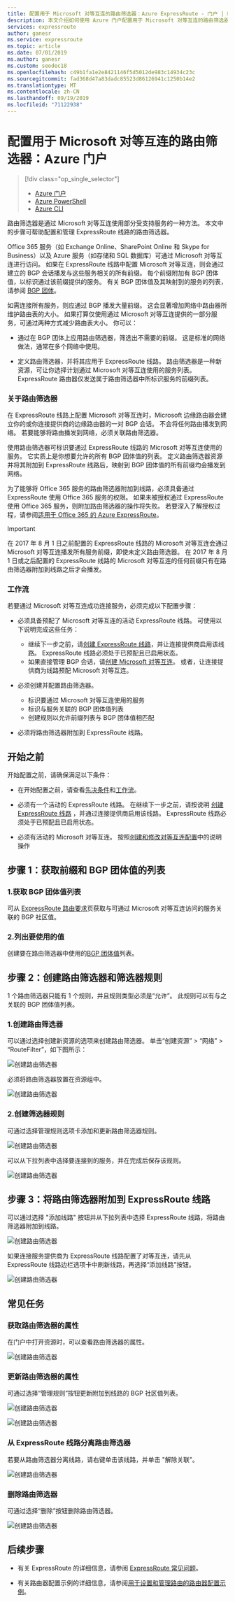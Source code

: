 ```yaml
---
title: 配置用于 Microsoft 对等互连的路由筛选器：Azure ExpressRoute - 门户 | Microsoft Docs
description: 本文介绍如何使用 Azure 门户配置用于 Microsoft 对等互连的路由筛选器。
services: expressroute
author: ganesr
ms.service: expressroute
ms.topic: article
ms.date: 07/01/2019
ms.author: ganesr
ms.custom: seodec18
ms.openlocfilehash: c49b1fa1e2e8421146f5d5012de983c14934c23c
ms.sourcegitcommit: fad368d47a83dadc85523d86126941c1250b14e2
ms.translationtype: MT
ms.contentlocale: zh-CN
ms.lasthandoff: 09/19/2019
ms.locfileid: "71122938"
---
```

# <a name="configure-route-filters-for-microsoft-peering-azure-portal"></a>配置用于 Microsoft 对等互连的路由筛选器：Azure 门户
> [!div class="op_single_selector"]
> * [Azure 门户](how-to-routefilter-portal.md)
> * [Azure PowerShell](how-to-routefilter-powershell.md)
> * [Azure CLI](how-to-routefilter-cli.md)
> 

路由筛选器是通过 Microsoft 对等互连使用部分受支持服务的一种方法。 本文中的步骤可帮助配置和管理 ExpressRoute 线路的路由筛选器。

Office 365 服务（如 Exchange Online、SharePoint Online 和 Skype for Business）以及 Azure 服务（如存储和 SQL 数据库）可通过 Microsoft 对等互连进行访问。 如果在 ExpressRoute 线路中配置 Microsoft 对等互连，则会通过建立的 BGP 会话播发与这些服务相关的所有前缀。 每个前缀附加有 BGP 团体值，以标识通过该前缀提供的服务。 有关 BGP 团体值及其映射到的服务的列表，请参阅 [BGP 团体](expressroute-routing.md#bgp)。

如需连接所有服务，则应通过 BGP 播发大量前缀。 这会显著增加网络中路由器所维护路由表的大小。 如果打算仅使用通过 Microsoft 对等互连提供的一部分服务，可通过两种方式减少路由表大小。 你可以：

- 通过在 BGP 团体上应用路由筛选器，筛选出不需要的前缀。 这是标准的网络做法，通常在多个网络中使用。

- 定义路由筛选器，并将其应用于 ExpressRoute 线路。 路由筛选器是一种新资源，可让你选择计划通过 Microsoft 对等互连使用的服务列表。 ExpressRoute 路由器仅发送属于路由筛选器中所标识服务的前缀列表。

### <a name="about"></a>关于路由筛选器

在 ExpressRoute 线路上配置 Microsoft 对等互连时，Microsoft 边缘路由器会建立你的或你连接提供商的边缘路由器的一对 BGP 会话。 不会将任何路由播发到网络。 若要能够将路由播发到网络，必须关联路由筛选器。

使用路由筛选器可标识要通过 ExpressRoute 线路的 Microsoft 对等互连使用的服务。 它实质上是你想要允许的所有 BGP 团体值的列表。 定义路由筛选器资源并将其附加到 ExpressRoute 线路后，映射到 BGP 团体值的所有前缀均会播发到网络。

为了能够将 Office 365 服务的路由筛选器附加到线路，必须具备通过 ExpressRoute 使用 Office 365 服务的权限。 如果未被授权通过 ExpressRoute 使用 Office 365 服务，则附加路由筛选器的操作将失败。 若要深入了解授权过程，请参阅[适用于 Office 365 的 Azure ExpressRoute](https://support.office.com/article/Azure-ExpressRoute-for-Office-365-6d2534a2-c19c-4a99-be5e-33a0cee5d3bd)。

> [!IMPORTANT]
> 在 2017 年 8 月 1 日之前配置的 ExpressRoute 线路的 Microsoft 对等互连会通过 Microsoft 对等互连播发所有服务前缀，即使未定义路由筛选器。 在 2017 年 8 月 1 日或之后配置的 ExpressRoute 线路的 Microsoft 对等互连的任何前缀只有在路由筛选器附加到线路之后才会播发。
> 
> 

### <a name="workflow"></a>工作流

若要通过 Microsoft 对等互连成功连接服务，必须完成以下配置步骤：

- 必须具备预配了 Microsoft 对等互连的活动 ExpressRoute 线路。 可使用以下说明完成这些任务：
  - 继续下一步之前，请[创建 ExpressRoute 线路](expressroute-howto-circuit-portal-resource-manager.md)，并让连接提供商启用该线路。 ExpressRoute 线路必须处于已预配且已启用状态。
  - 如果直接管理 BGP 会话，请[创建 Microsoft 对等互连](expressroute-howto-routing-portal-resource-manager.md)。 或者，让连接提供商为线路预配 Microsoft 对等互连。

-  必须创建并配置路由筛选器。
    - 标识要通过 Microsoft 对等互连使用的服务
    - 标识与服务关联的 BGP 团体值列表
    - 创建规则以允许前缀列表与 BGP 团体值相匹配

-  必须将路由筛选器附加到 ExpressRoute 线路。

## <a name="before-you-begin"></a>开始之前

开始配置之前，请确保满足以下条件：

 - 在开始配置之前，请查看[先决条件](expressroute-prerequisites.md)和[工作流](expressroute-workflows.md)。

 - 必须有一个活动的 ExpressRoute 线路。 在继续下一步之前，请按说明 [创建 ExpressRoute 线路](expressroute-howto-circuit-portal-resource-manager.md) ，并通过连接提供商启用该线路。 ExpressRoute 线路必须处于已预配且已启用状态。

 - 必须有活动的 Microsoft 对等互连。 按照[创建和修改对等互连配置](expressroute-howto-routing-portal-resource-manager.md)中的说明操作


## <a name="prefixes"></a>步骤 1：获取前缀和 BGP 团体值的列表

### <a name="1-get-a-list-of-bgp-community-values"></a>1.获取 BGP 团体值列表

可从 [ExpressRoute 路由要求](expressroute-routing.md)页获取与可通过 Microsoft 对等互连访问的服务关联的 BGP 社区值。

### <a name="2-make-a-list-of-the-values-that-you-want-to-use"></a>2.列出要使用的值

创建要在路由筛选器中使用的[BGP 团体值](expressroute-routing.md#bgp)列表。 

## <a name="filter"></a>步骤 2：创建路由筛选器和筛选器规则

1 个路由筛选器只能有 1 个规则，并且规则类型必须是“允许”。 此规则可以有与之关联的 BGP 团体值列表。

### <a name="1-create-a-route-filter"></a>1.创建路由筛选器
可以通过选择创建新资源的选项来创建路由筛选器。 单击“创建资源” > “网络” > “RouteFilter”，如下图所示：

![创建路由筛选器](./media/how-to-routefilter-portal/CreateRouteFilter1.png)

必须将路由筛选器放置在资源组中。 

![创建路由筛选器](./media/how-to-routefilter-portal/CreateRouteFilter.png)

### <a name="2-create-a-filter-rule"></a>2.创建筛选器规则

可通过选择管理规则选项卡添加和更新路由筛选器规则。

![创建路由筛选器](./media/how-to-routefilter-portal/ManageRouteFilter.png)


可以从下拉列表中选择要连接到的服务，并在完成后保存该规则。

![创建路由筛选器](./media/how-to-routefilter-portal/AddRouteFilterRule.png)


## <a name="attach"></a>步骤 3：将路由筛选器附加到 ExpressRoute 线路

可以通过选择 "添加线路" 按钮并从下拉列表中选择 ExpressRoute 线路，将路由筛选器附加到线路。

![创建路由筛选器](./media/how-to-routefilter-portal/AddCktToRouteFilter.png)

如果连接服务提供商为 ExpressRoute 线路配置了对等互连，请先从 ExpressRoute 线路边栏选项卡中刷新线路，再选择“添加线路”按钮。

![创建路由筛选器](./media/how-to-routefilter-portal/RefreshExpressRouteCircuit.png)

## <a name="tasks"></a>常见任务

### <a name="getproperties"></a>获取路由筛选器的属性

在门户中打开资源时，可以查看路由筛选器的属性。

![创建路由筛选器](./media/how-to-routefilter-portal/ViewRouteFilter.png)


### <a name="updateproperties"></a>更新路由筛选器的属性

可通过选择“管理规则”按钮更新附加到线路的 BGP 社区值列表。


![创建路由筛选器](./media/how-to-routefilter-portal/ManageRouteFilter.png)

![创建路由筛选器](./media/how-to-routefilter-portal/AddRouteFilterRule.png) 


### <a name="detach"></a>从 ExpressRoute 线路分离路由筛选器

若要从路由筛选器分离线路，请右键单击该线路，并单击 "解除关联"。

![创建路由筛选器](./media/how-to-routefilter-portal/DetachRouteFilter.png) 


### <a name="delete"></a>删除路由筛选器

可通过选择“删除”按钮删除路由筛选器。 

![创建路由筛选器](./media/how-to-routefilter-portal/DeleteRouteFilter.png) 

## <a name="next-steps"></a>后续步骤

* 有关 ExpressRoute 的详细信息，请参阅 [ExpressRoute 常见问题](expressroute-faqs.md)。

* 有关路由器配置示例的详细信息，请参阅[用于设置和管理路由的路由器配置示例](expressroute-config-samples-routing.md)。 
